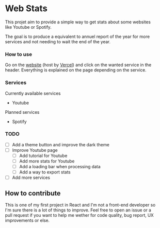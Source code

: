 # Web Stats

This projet aim to provide a simple way to get stats about some websites like Youtube or Spotify.

The goal is to produce a equivalent to annuel report of the year for more services and not needing to wait the end of
the year.

### How to use

Go on the [website](https://webstats.pening.fr) (host by [Vercel](https://vercel.com/)) and click on the wanted service
in the header.
Everything is explained on the page depending on the service.

### Services

Currently available services

- Youtube

Planned services

- Spotify

### TODO

- [ ] Add a theme button and improve the dark theme
- [ ] Improve Youtube page
    - [ ] Add tutorial for Youtube
    - [ ] Add more stats for Youtube
    - [ ] Add a loading bar when processing data
    - [ ] Add a way to export stats
- [ ] Add more services

## How to contribute

This is one of my first project in React and I'm not a front-end developer so I'm sure there is a lot of things to
improve. Feel free to open an issue or a pull request if you want to help me wether for code quality, bug report, UX
improvements or else.